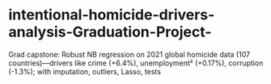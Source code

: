 # intentional-homicide-drivers-analysis-Graduation-Project-
Grad capstone: Robust NB regression on 2021 global homicide data (107 countries)—drivers like crime (+6.4%), unemployment² (+0.17%), corruption (-1.3%); with imputation, outliers, Lasso, tests
